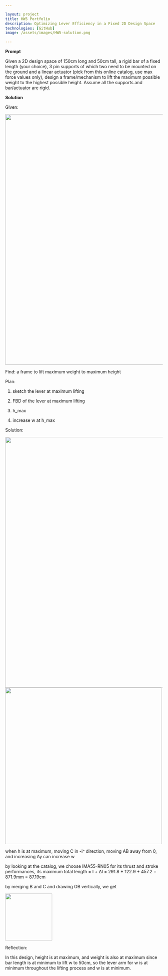 ```yaml
---

layout: project
title: HW5 Portfolio
description: Optimizing Lever Efficiency in a Fixed 2D Design Space
technologies: [GitHub]
image: /assets/images/HW5-solution.png

---
```


**Prompt**

Given a 2D design space of 150cm long and 50cm tall, a rigid bar of a fixed length (your choice), 3 pin supports of which two need to be mounted on the ground and a linear actuator (pick from this online catalog, use max force values only), design a frame/mechanism to lift the maximum possible weight to the highest possible height.
Assume all the supports and bar/actuator are rigid.

**Solution**

Given:

<img src="/fa25-portfolio-jessiechen29/assets/images/HW5-given.png" width="800">

Find:
a frame to lift maximum weight to maximum height

Plan:

1) sketch the lever at maximum lifting

2) FBD of the lever at maximum lifting

3) h_max

4) increase w at h_max

Solution:

<img src="/fa25-portfolio-jessiechen29/assets/images/HW5-FBD.png" width="800">

<img src="/fa25-portfolio-jessiechen29/assets/images/HW5-solution-1.png" width="500">

when h is at maximum, moving C in -i^ direction, moving AB away from 0, and increasing Ay can increase w

by looking at the catalog, we choose IMA55-RN05 for its thrust and stroke performances, its maximum total length = l + Δl = 291.8 + 122.9 + 457.2 = 871.9mm = 87.19cm

by merging B and C and drawing OB vertically, we get

<img src="/fa25-portfolio-jessiechen29/assets/images/HW5-solution.png" width="150">

Reflection:

In this design, height is at maximum, and weight is also at maximum since bar length is at minimum to lift w to 50cm, so the lever arm for w is at minimum throughout the lifting process and w is at minimum.